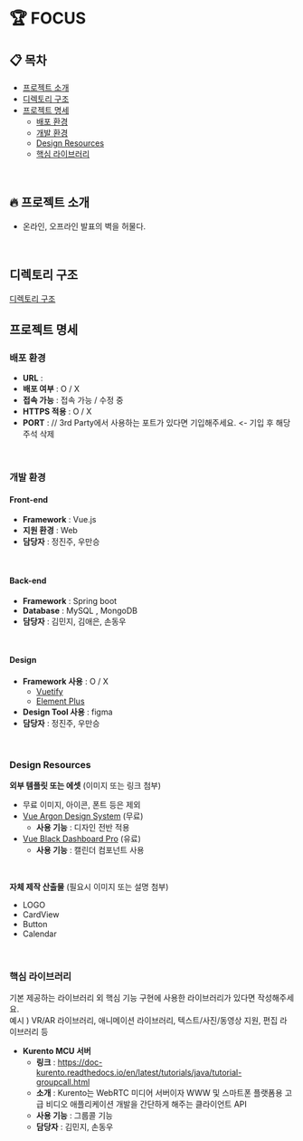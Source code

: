 # 🏆 FOCUS  

## 📋 목차

- [프로젝트 소개](#프로젝트-소개)   
- [디렉토리 구조](#디렉토리-구조)   
- [프로젝트 명세](#프로젝트-명세)
  - [배포 환경](#배포-환경)
  - [개발 환경](#개발-환경)
  - [Design Resources](#design-resources)
  - [핵심 라이브러리](#핵심-라이브러리)
<br>

## 🔥 프로젝트 소개
* 온라인, 오프라인 발표의 벽을 허물다.
<br>

## 디렉토리 구조
[디렉토리 구조](https://lab.ssafy.com/s05-webmobile1-sub3/S05P13A107/-/blob/develop/Documents/21-08-05_%EB%94%94%EB%A0%89%ED%86%A0%EB%A6%AC_%EA%B5%AC%EC%A1%B0.md)
<br>

## 프로젝트 명세
### 배포 환경
- __URL__ : 
- __배포 여부__ : O / X
- __접속 가능__ : 접속 가능 / 수정 중
- __HTTPS 적용__ : O / X
- __PORT__ : // 3rd Party에서 사용하는 포트가 있다면 기입해주세요. <- 기입 후 해당 주석 삭제
<br>

### 개발 환경
#### Front-end
- __Framework__ : Vue.js 
- __지원 환경__ : Web 
- __담당자__ : 정진주, 우만승
<br>

#### Back-end
- __Framework__ : Spring boot
- __Database__ : MySQL , MongoDB
- __담당자__ : 김민지, 김애은, 손동우
<br>

#### Design
- __Framework 사용__ : O / X
  - [Vuetify](https://vuetifyjs.com/)
  - [Element Plus](https://element-plus.org/)
- __Design Tool 사용__ : figma
- __담당자__ : 정진주, 우만승
<br>

### Design Resources
__외부 템플릿 또는 에셋__ (이미지 또는 링크 첨부)
- 무료 이미지, 아이콘, 폰트 등은 제외
- [Vue Argon Design System](https://www.creative-tim.com/product/vue-argon-design-system?affiliate_id=116187) (무료)
  - __사용 기능__ : 디자인 전반 적용
- [Vue Black Dashboard Pro](https://www.creative-tim.com/product/vue-black-dashboard-pro?affiliate_id=116187) (유료)
  - __사용 기능__ : 캘린더 컴포넌트 사용
<br>

__자체 제작 산출물__ (필요시 이미지 또는 설명 첨부)
- LOGO
- CardView
- Button
- Calendar
<br>

### 핵심 라이브러리
기본 제공하는 라이브러리 외 핵심 기능 구현에 사용한 라이브러리가 있다면 작성해주세요.   
예시 ) VR/AR 라이브러리, 애니메이션 라이브러리, 텍스트/사진/동영상 지원, 편집 라이브러리 등

- __Kurento MCU 서버__
  - __링크__ : https://doc-kurento.readthedocs.io/en/latest/tutorials/java/tutorial-groupcall.html
  - __소개__ : Kurento는 WebRTC 미디어 서버이자 WWW 및 스마트폰 플랫폼용 고급 비디오 애플리케이션 개발을 간단하게 해주는 클라이언트 API
  - __사용 기능__ : 그룹콜 기능
  - __담당자__ : 김민지, 손동우



